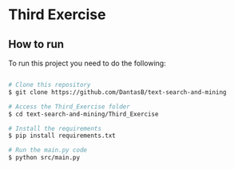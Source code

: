 # Third Exercise

## How to run

To run this project you need to do the following:
```sh

# Clone this repository
$ git clone https://github.com/DantasB/text-search-and-mining

# Access the Third_Exercise folder
$ cd text-search-and-mining/Third_Exercise

# Install the requirements
$ pip install requirements.txt

# Run the main.py code
$ python src/main.py
```
